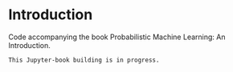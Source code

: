 # Introduction

Code accompanying the book Probabilistic Machine Learning: An Introduction.

```{note}
This Jupyter-book building is in progress.
```